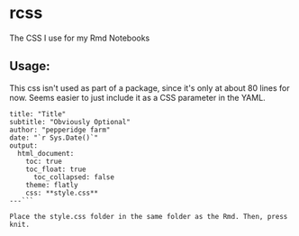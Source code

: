 # rcss
The CSS I use for my Rmd Notebooks


## Usage:
This css isn't used as part of a package, since it's only at about 80 lines for now. Seems easier to just include it as a CSS parameter in the YAML.

```---
title: "Title"
subtitle: "Obviously Optional"
author: "pepperidge farm"
date: "`r Sys.Date()`"
output: 
  html_document:
    toc: true
    toc_float: true
      toc_collapsed: false
    theme: flatly
    css: **style.css**
---```

Place the style.css folder in the same folder as the Rmd. Then, press knit.
